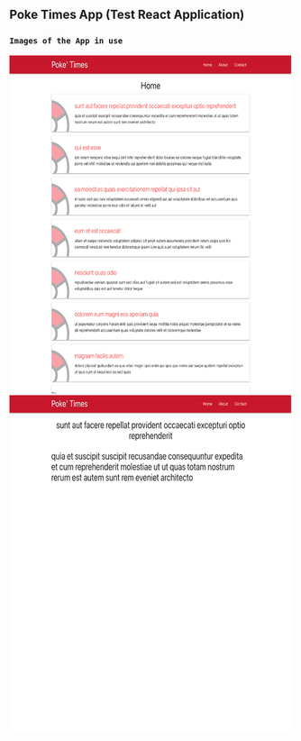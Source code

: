 ## Poke Times App (Test React Application)

### `Images of the App in use`

<img src = "https://github.com/tristena35/Net-Ninja-ReactJS-App/blob/master/screenshots/1.png" width="500" height="600"> 
<img src = "https://github.com/tristena35/Net-Ninja-ReactJS-App/blob/master/screenshots/2.png" width="500" height="600"> 
